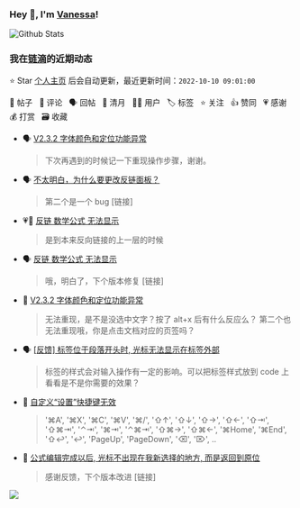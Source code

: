 ### Hey 👋, I'm [Vanessa](http://vanessa.b3log.org/)!

![Github Stats](https://github-readme-stats.vercel.app/api?username=Vanessa219&show_icons=true)

<!--events start -->

### 我在[链滴](https://ld246.com)的近期动态

⭐️ Star [个人主页](https://github.com/Vanessa219/Vanessa219) 后会自动更新，最近更新时间：`2022-10-10 09:01:00`

📝 帖子 &nbsp; 💬 评论 &nbsp; 🗣 回帖 &nbsp; 🌙 清月 &nbsp; 👨‍💻 用户 &nbsp; 🏷️ 标签 &nbsp; ⭐️ 关注 &nbsp; 👍 赞同 &nbsp; 💗 感谢 &nbsp; 💰 打赏 &nbsp; 🗃 收藏

* 🗣 [V2.3.2 字体颜色和定位功能异常](https://ld246.com/article/1665326339534/comment/1665327248085#comments)

  > 下次再遇到的时候记一下重现操作步骤，谢谢。
* 🗣 [不太明白，为什么要更改反链面板？](https://ld246.com/article/1665303409301/comment/1665324787198#comments)

  > 第二个是一个 bug [链接]
* 💗💬 [反链 数学公式 无法显示](https://ld246.com/article/1665286108157/comment/1665319730287#comments)

  > 是到本来反向链接的上一层的时候
* 🗣 [反链 数学公式 无法显示](https://ld246.com/article/1665286108157/comment/1665319730287#comments)

  > 哦，明白了，下个版本修复 [链接]
* 💬 [V2.3.2 字体颜色和定位功能异常](https://ld246.com/article/1665326339534/comment/1665326824879#comments)

  > 无法重现，是不是没选中文字？按了 alt+x 后有什么反应么？ 第二个也无法重现哦，你是点击文档对应的页签吗？
* 🗣 [[反馈] 标签位于段落开头时, 光标无法显示在标签外部](https://ld246.com/article/1665291726758/comment/1665323411692#comments)

  > 标签的样式会对输入操作有一定的影响。可以把标签样式放到 code 上看看是不是你需要的效果？
* 💬 [自定义“设置”快捷键无效](https://ld246.com/article/1665313903845/comment/1665315976118#comments)

  > '⌘A', '⌘X', '⌘C', '⌘V', '⌘/', '⇧↑', '⇧↓', '⇧→', '⇧←', '⇧⇥', '⇧⌘⇥', '⌃⇥', '⌘⇥', '⌃⌘⇥', '⇧⌘→', '⇧⌘←', '⌘Home', '⌘End', '⇧↩', '↩', 'PageUp', 'PageDown', '⌫', '⌦',  ..
* 💬 [公式编辑完成以后, 光标不出现在我新选择的地方, 而是返回到原位](https://ld246.com/article/1665306093005/comment/1665315761986#comments)

  > 感谢反馈，下个版本改进 [链接]


<!--events end -->

<a title="Hits" target="_blank" href="https://github.com/Vanessa219/Vanessa219"><img src="https://hits.b3log.org/Vanessa219/Vanessa219.svg"></a>
